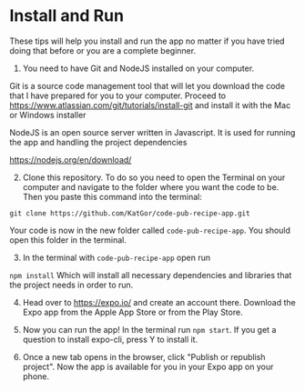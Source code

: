 # Install and Run
These tips will help you install and run the app no matter if you have tried doing that before or you are a complete beginner.

1. You need to have Git and NodeJS installed on your computer.

Git is a source code management tool that will let you download the code that I have prepared for you to your computer.
Proceed to https://www.atlassian.com/git/tutorials/install-git and install it with the Mac or Windows installer

NodeJS is an open source server written in Javascript. It is used for running the app and handling the project dependencies

https://nodejs.org/en/download/

2. Clone this repository. To do so you need to open the Terminal on your computer and navigate to the folder where you want the code to be. Then you paste this command into the terminal:

`git clone https://github.com/KatGor/code-pub-recipe-app.git`

Your code is now in the new folder called `code-pub-recipe-app`. You should open this folder in the terminal.

3. In the terminal with `code-pub-recipe-app` open run 

`npm install`
Which will install all necessary dependencies and libraries that the project needs in order to run.

4. Head over to https://expo.io/ and create an account there. Download the Expo app from the Apple App Store or from the Play Store.

5. Now you can run the app! In the terminal run `npm start`. If you get a question to install expo-cli, press Y to install it.

6. Once a new tab opens in the browser, click "Publish or republish project". Now the app is available for you in your Expo app on your phone.

